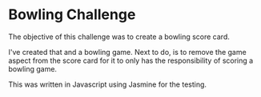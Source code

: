 
Bowling Challenge
=================

The objective of this challenge was to create a bowling score card. 

I've created that and a bowling game. Next to do, is to remove the game aspect from the score card for it to only has the responsibility of scoring a bowling game.

This was written in Javascript using Jasmine for the testing.

